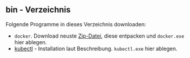 bin - Verzeichnis
-----------------

Folgende Programme in dieses Verzeichnis downloaden:

* `docker`. Download neuste [Zip-Datei](https://download.docker.com/win/static/stable/x86_64/), diese entpacken und `docker.exe` hier ablegen.
* [kubectl](https://kubernetes.io/docs/tasks/tools/install-kubectl/) - Installation laut Beschreibung. `kubectl.exe` hier ablegen.

